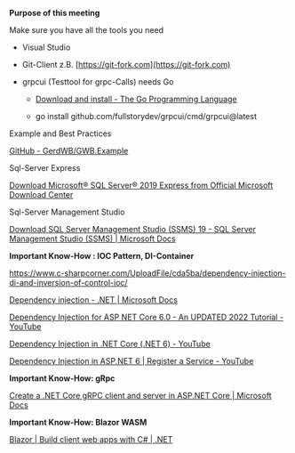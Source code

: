 **Purpose of this meeting**

Make sure you have all the tools you need

- Visual Studio

- Git-Client z.B. [https://git-fork.com](https://git-fork.com)

- grpcui (Testtool for grpc-Calls) needs Go
  
  - [Download and install - The Go Programming Language](https://go.dev/doc/install)
  
  - go install github.com/fullstorydev/grpcui/cmd/grpcui@latest


Example and Best Practices

[GitHub - GerdWB/GWB.Example](https://github.com/GerdWB/GWB.Example)



Sql-Server Express

[Download Microsoft® SQL Server® 2019 Express from Official Microsoft Download Center](https://www.microsoft.com/en-us/download/details.aspx?id=101064)



Sql-Server Management Studio

[Download SQL Server Management Studio (SSMS) 19 - SQL Server Management Studio (SSMS) | Microsoft Docs](https://docs.microsoft.com/en-us/sql/ssms/download-sql-server-management-studio-ssms-19?view=sql-server-ver16)





**Important Know-How : IOC Pattern, DI-Container**



https://www.c-sharpcorner.com/UploadFile/cda5ba/dependency-injection-di-and-inversion-of-control-ioc/

[Dependency injection - .NET | Microsoft Docs](https://docs.microsoft.com/en-us/dotnet/core/extensions/dependency-injection)

[Dependency Injection for ASP NET Core 6.0 - An UPDATED 2022 Tutorial - YouTube](https://www.youtube.com/watch?v=9J9a77ga9R0)

[Dependency Injection in .NET Core (.NET 6) - YouTube](https://www.youtube.com/watch?v=Hhpq7oYcpGE)

[Dependency Injection in ASP.NET 6 | Register a Service - YouTube](https://www.youtube.com/watch?v=bdeYERuRQTA)



**Important Know-How: gRpc**

[Create a .NET Core gRPC client and server in ASP.NET Core | Microsoft Docs](https://docs.microsoft.com/en-us/aspnet/core/tutorials/grpc/grpc-start?view=aspnetcore-6.0&tabs=visual-studio)



**Important Know-How: Blazor WASM**



[Blazor | Build client web apps with C# | .NET](https://dotnet.microsoft.com/en-us/apps/aspnet/web-apps/blazor)


